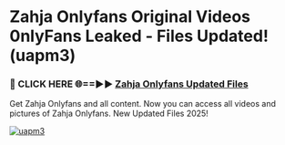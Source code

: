 # Zahja Onlyfans Original Videos 0nlyFans Leaked - Files Updated! (uapm3)

<h3>🔴 CLICK HERE 🌐==►► <a href="https://tinyurl.com/ehrbuxhb" rel="nofollow">Zahja Onlyfans Updated Files</a></h3>

Get Zahja Onlyfans and all content. Now you can access all videos and pictures of Zahja Onlyfans. New Updated Files 2025!

[![uapm3](https://i.imgur.com/lVYEuWS.gif)](https://tinyurl.com/ehrbuxhb)
